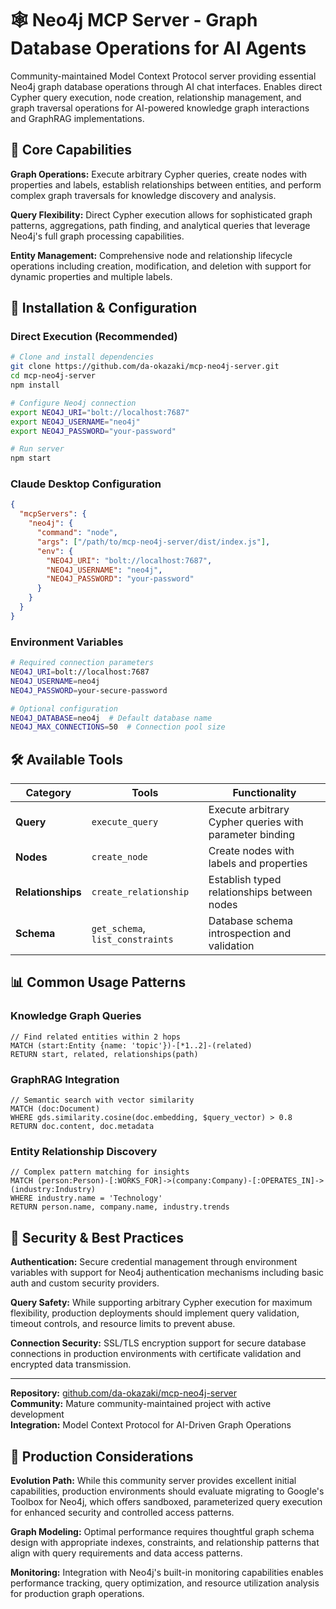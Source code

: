 <!--
---
title: "Neo4j MCP Server - Graph Database Operations for AI Agents"
description: "Community-driven Model Context Protocol server for Neo4j providing essential graph operations including Cypher execution, node creation, and relationship management through AI interfaces"
author: "da-okazaki - https://github.com/da-okazaki"
ai_contributor: "Claude Sonnet 4 (claude-sonnet-4-20250514)"
date: "2025-07-23"
version: "1.0"
status: "Published"
tags:
- type: mcp-server-overview
- domain: graph-database-operations
- tech: [neo4j-mcp, cypher-queries, graph-operations]
- phase: production-integration
related_documents:
- "[MCP Servers Overview](./README.md)"
- "[Graph Database Platform](../applications-and-services/neo4j01-bloom-apoc/README.md)"
- "[Knowledge Graph Infrastructure](../infrastructure/databases/README.md)"
---
-->

# 🕸️ **Neo4j MCP Server - Graph Database Operations for AI Agents**

Community-maintained Model Context Protocol server providing essential Neo4j graph database operations through AI chat interfaces. Enables direct Cypher query execution, node creation, relationship management, and graph traversal operations for AI-powered knowledge graph interactions and GraphRAG implementations.

## **🎯 Core Capabilities**

**Graph Operations:** Execute arbitrary Cypher queries, create nodes with properties and labels, establish relationships between entities, and perform complex graph traversals for knowledge discovery and analysis.

**Query Flexibility:** Direct Cypher execution allows for sophisticated graph patterns, aggregations, path finding, and analytical queries that leverage Neo4j's full graph processing capabilities.

**Entity Management:** Comprehensive node and relationship lifecycle operations including creation, modification, and deletion with support for dynamic properties and multiple labels.

## **🔧 Installation & Configuration**

### **Direct Execution (Recommended)**

```bash
# Clone and install dependencies
git clone https://github.com/da-okazaki/mcp-neo4j-server.git
cd mcp-neo4j-server
npm install

# Configure Neo4j connection
export NEO4J_URI="bolt://localhost:7687"
export NEO4J_USERNAME="neo4j"
export NEO4J_PASSWORD="your-password"

# Run server
npm start
```

### **Claude Desktop Configuration**

```json
{
  "mcpServers": {
    "neo4j": {
      "command": "node",
      "args": ["/path/to/mcp-neo4j-server/dist/index.js"],
      "env": {
        "NEO4J_URI": "bolt://localhost:7687",
        "NEO4J_USERNAME": "neo4j",
        "NEO4J_PASSWORD": "your-password"
      }
    }
  }
}
```

### **Environment Variables**

```bash
# Required connection parameters
NEO4J_URI=bolt://localhost:7687
NEO4J_USERNAME=neo4j
NEO4J_PASSWORD=your-secure-password

# Optional configuration
NEO4J_DATABASE=neo4j  # Default database name
NEO4J_MAX_CONNECTIONS=50  # Connection pool size
```

## **🛠️ Available Tools**

| **Category** | **Tools** | **Functionality** |
|--------------|-----------|-------------------|
| **Query** | `execute_query` | Execute arbitrary Cypher queries with parameter binding |
| **Nodes** | `create_node` | Create nodes with labels and properties |
| **Relationships** | `create_relationship` | Establish typed relationships between nodes |
| **Schema** | `get_schema`, `list_constraints` | Database schema introspection and validation |

## **📊 Common Usage Patterns**

### **Knowledge Graph Queries**

```cypher
// Find related entities within 2 hops
MATCH (start:Entity {name: 'topic'})-[*1..2]-(related)
RETURN start, related, relationships(path)
```

### **GraphRAG Integration**

```cypher
// Semantic search with vector similarity
MATCH (doc:Document)
WHERE gds.similarity.cosine(doc.embedding, $query_vector) > 0.8
RETURN doc.content, doc.metadata
```

### **Entity Relationship Discovery**

```cypher
// Complex pattern matching for insights
MATCH (person:Person)-[:WORKS_FOR]->(company:Company)-[:OPERATES_IN]->(industry:Industry)
WHERE industry.name = 'Technology'
RETURN person.name, company.name, industry.trends
```

## **🔐 Security & Best Practices**

**Authentication:** Secure credential management through environment variables with support for Neo4j authentication mechanisms including basic auth and custom security providers.

**Query Safety:** While supporting arbitrary Cypher execution for maximum flexibility, production deployments should implement query validation, timeout controls, and resource limits to prevent abuse.

**Connection Security:** SSL/TLS encryption support for secure database connections in production environments with certificate validation and encrypted data transmission.

---

**Repository:** [github.com/da-okazaki/mcp-neo4j-server](https://github.com/da-okazaki/mcp-neo4j-server)  
**Community:** Mature community-maintained project with active development  
**Integration:** Model Context Protocol for AI-Driven Graph Operations

## **🚀 Production Considerations**

**Evolution Path:** While this community server provides excellent initial capabilities, production environments should evaluate migrating to Google's Toolbox for Neo4j, which offers sandboxed, parameterized query execution for enhanced security and controlled access patterns.

**Graph Modeling:** Optimal performance requires thoughtful graph schema design with appropriate indexes, constraints, and relationship patterns that align with query requirements and data access patterns.

**Monitoring:** Integration with Neo4j's built-in monitoring capabilities enables performance tracking, query optimization, and resource utilization analysis for production graph operations.

